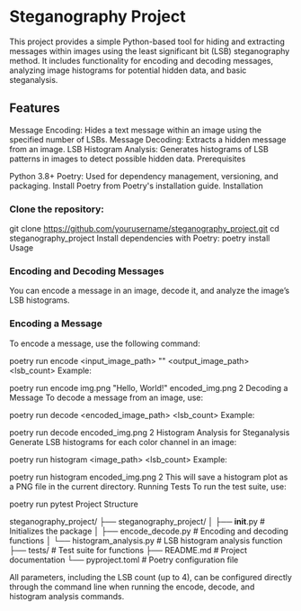 # **Steganography Project**

This project provides a simple Python-based tool for hiding and extracting messages within images using the least significant bit (LSB) steganography method. It includes functionality for encoding and decoding messages, analyzing image histograms for potential hidden data, and basic steganalysis.

## **Features**

Message Encoding: Hides a text message within an image using the specified number of LSBs.
Message Decoding: Extracts a hidden message from an image.
LSB Histogram Analysis: Generates histograms of LSB patterns in images to detect possible hidden data.
Prerequisites

Python 3.8+
Poetry: Used for dependency management, versioning, and packaging. Install Poetry from Poetry's installation guide.
Installation

### Clone the repository:
git clone https://github.com/yourusername/steganography_project.git
cd steganography_project
Install dependencies with Poetry:
poetry install
Usage

### Encoding and Decoding Messages
You can encode a message in an image, decode it, and analyze the image’s LSB histograms.

### Encoding a Message
To encode a message, use the following command:

poetry run encode <input_image_path> "<message>" <output_image_path> <lsb_count>
Example:

poetry run encode img.png "Hello, World!" encoded_img.png 2
Decoding a Message
To decode a message from an image, use:

poetry run decode <encoded_image_path> <lsb_count>
Example:

poetry run decode encoded_img.png 2
Histogram Analysis for Steganalysis
Generate LSB histograms for each color channel in an image:

poetry run histogram <image_path> <lsb_count>
Example:

poetry run histogram encoded_img.png 2
This will save a histogram plot as a PNG file in the current directory.
Running Tests
To run the test suite, use:

poetry run pytest
Project Structure

steganography_project/
├── steganography_project/
│   ├── __init__.py                # Initializes the package
│   ├── encode_decode.py           # Encoding and decoding functions
│   └── histogram_analysis.py      # LSB histogram analysis function
├── tests/                         # Test suite for functions
├── README.md                      # Project documentation
└── pyproject.toml                 # Poetry configuration file


All parameters, including the LSB count (up to 4), can be configured directly through the command line when running the encode, decode, and histogram analysis commands.
